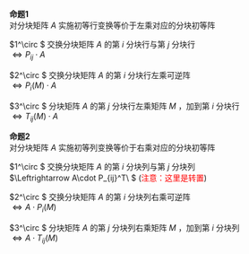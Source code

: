 **命题1**  
对分块矩阵 $A$ 实施初等行变换等价于左乘对应的分块初等阵  
  
$1^\circ $ 交换分块矩阵 $A$ 的第 $i$ 分块行与第 $j$ 分块行  
$\Leftrightarrow P_{ij}\cdot A$  
  
$2^\circ $ 交换分块矩阵 $A$ 的第 $i$ 分块行左乘可逆阵  
$\Leftrightarrow P_{i}(M)\cdot A$  
  
$3^\circ $ 分块矩阵 $A$ 的第 $j$ 分块行左乘矩阵 $M$ ，加到第 $i$ 分块行  
$\Leftrightarrow T_{ij}(M)\cdot A$  
  
**命题2**  
对分块矩阵 $A$ 实施初等列变换等价于右乘对应的分块初等阵  
  
$1^\circ $ 交换分块矩阵 $A$ 的第 $i$ 分块列与第 $j$ 分块列  
$\Leftrightarrow A\cdot P_{ij}^T\ $ (<font color=red>注意：这里是转置</font>)  
  
$2^\circ $ 交换分块矩阵 $A$ 的第 $i$ 分块列右乘可逆阵  
$\Leftrightarrow A\cdot P_{i}(M)$  
  
$3^\circ $ 分块矩阵 $A$ 的第 $j$ 分块列右乘矩阵 $M$ ，加到第 $i$ 分块列  
$\Leftrightarrow A\cdot T_{ij}(M)$  
  

